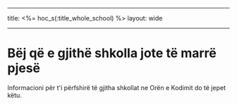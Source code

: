 * * *

title: <%= hoc_s(:title_whole_school) %> layout: wide

* * *

# Bëj që e gjithë shkolla jote të marrë pjesë

Informacioni për t'i përfshirë të gjitha shkollat ne Orën e Kodimit do të jepet këtu.